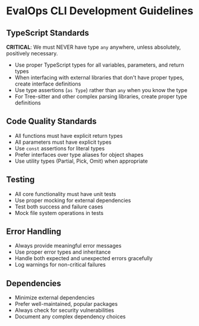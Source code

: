 # EvalOps CLI Development Guidelines

## TypeScript Standards

**CRITICAL**: We must NEVER have type `any` anywhere, unless absolutely, positively necessary. 

- Use proper TypeScript types for all variables, parameters, and return types
- When interfacing with external libraries that don't have proper types, create interface definitions
- Use type assertions (`as Type`) rather than `any` when you know the type
- For Tree-sitter and other complex parsing libraries, create proper type definitions

## Code Quality Standards

- All functions must have explicit return types
- All parameters must have explicit types
- Use `const` assertions for literal types
- Prefer interfaces over type aliases for object shapes
- Use utility types (Partial, Pick, Omit) when appropriate

## Testing

- All core functionality must have unit tests
- Use proper mocking for external dependencies
- Test both success and failure cases
- Mock file system operations in tests

## Error Handling

- Always provide meaningful error messages
- Use proper error types and inheritance
- Handle both expected and unexpected errors gracefully
- Log warnings for non-critical failures

## Dependencies

- Minimize external dependencies
- Prefer well-maintained, popular packages
- Always check for security vulnerabilities
- Document any complex dependency choices